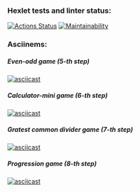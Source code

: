 ### Hexlet tests and linter status:
[![Actions Status](https://github.com/MariGreen/fullstack-javascript-project-44/actions/workflows/hexlet-check.yml/badge.svg)](https://github.com/MariGreen/fullstack-javascript-project-44/actions)
[![Maintainability](https://api.codeclimate.com/v1/badges/cd27023ca17765dd731a/maintainability)](https://codeclimate.com/github/MariGreen/fullstack-javascript-project-44/maintainability)
### Asciinems:
##### Even-odd game (5-th step)
[![asciicast](https://asciinema.org/a/a5QmGwTu3Ml5UQmriBL3h4yyp.svg)](https://asciinema.org/a/a5QmGwTu3Ml5UQmriBL3h4yyp)
##### Calculator-mini game (6-th step)
[![asciicast](https://asciinema.org/a/UqfUfhYXNwUqgXlC3EUQ32ZzG.svg)](https://asciinema.org/a/UqfUfhYXNwUqgXlC3EUQ32ZzG)
##### Gratest common divider game (7-th step)
[![asciicast](https://asciinema.org/a/JpRHKvtLRzy47lfxLMLroSmg6.svg)](https://asciinema.org/a/JpRHKvtLRzy47lfxLMLroSmg6)
##### Progression game (8-th step)
[![asciicast](https://asciinema.org/a/h4ThiOEVZ9oUKrEU444mYIDf0.svg)](https://asciinema.org/a/h4ThiOEVZ9oUKrEU444mYIDf0)